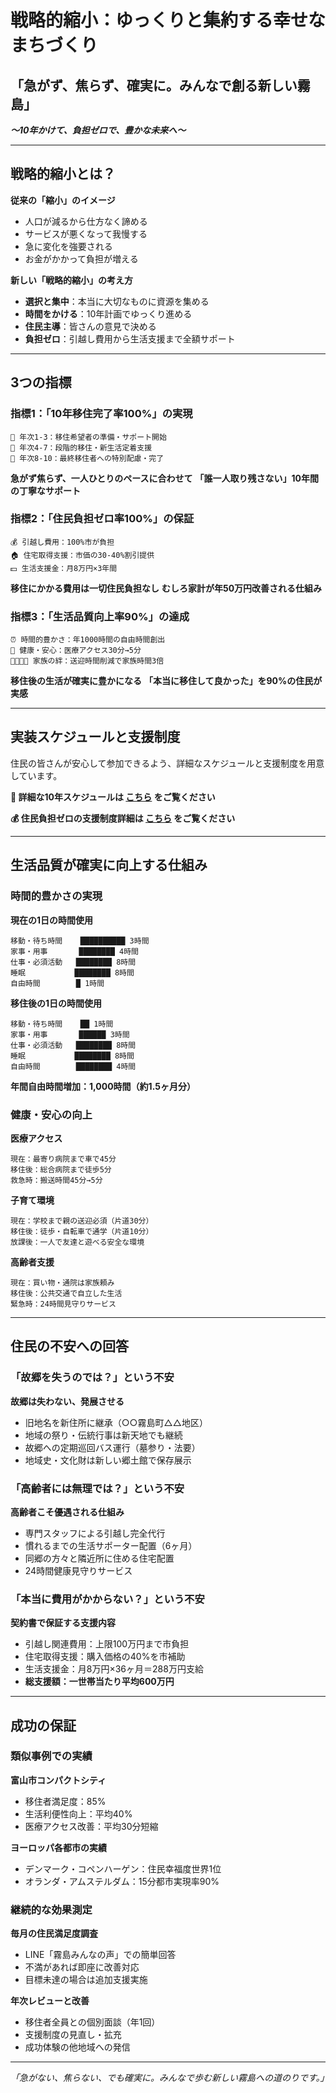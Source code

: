 # 戦略的縮小：ゆっくりと集約する幸せなまちづくり

## **「急がず、焦らず、確実に。みんなで創る新しい霧島」**
***〜10年かけて、負担ゼロで、豊かな未来へ〜***

---

## 戦略的縮小とは？

**従来の「縮小」のイメージ**
- 人口が減るから仕方なく諦める
- サービスが悪くなって我慢する
- 急に変化を強要される
- お金がかかって負担が増える

**新しい「戦略的縮小」の考え方**
- **選択と集中**：本当に大切なものに資源を集める
- **時間をかける**：10年計画でゆっくり進める
- **住民主導**：皆さんの意見で決める
- **負担ゼロ**：引越し費用から生活支援まで全額サポート

---

## 3つの指標

### **指標1：「10年移住完了率100%」の実現**
```
📅 年次1-3：移住希望者の準備・サポート開始
📅 年次4-7：段階的移住・新生活定着支援
📅 年次8-10：最終移住者への特別配慮・完了
```
**急がず焦らず、一人ひとりのペースに合わせて**
**「誰一人取り残さない」10年間の丁寧なサポート**

### **指標2：「住民負担ゼロ率100%」の保証**
```
💰 引越し費用：100%市が負担
🏠 住宅取得支援：市価の30-40%割引提供
💵 生活支援金：月8万円×3年間
```
**移住にかかる費用は一切住民負担なし**
**むしろ家計が年50万円改善される仕組み**

### **指標3：「生活品質向上率90%」の達成**
```
⏰ 時間的豊かさ：年1000時間の自由時間創出
🏥 健康・安心：医療アクセス30分→5分
👨‍👩‍👧‍👦 家族の絆：送迎時間削減で家族時間3倍
```
**移住後の生活が確実に豊かになる**
**「本当に移住して良かった」を90%の住民が実感**

---

## 実装スケジュールと支援制度

住民の皆さんが安心して参加できるよう、詳細なスケジュールと支援制度を用意しています。

**📅 詳細な10年スケジュールは [こちら](./ten_year_schedule.md) をご覧ください**

**💰 住民負担ゼロの支援制度詳細は [こちら](./support_system_details.md) をご覧ください**

---

## 生活品質が確実に向上する仕組み

### **時間的豊かさの実現**

**現在の1日の時間使用**
```
移動・待ち時間    ██████████ 3時間
家事・用事       ████████ 4時間  
仕事・必須活動   ████████ 8時間
睡眠           ████████ 8時間
自由時間        █ 1時間
```

**移住後の1日の時間使用**  
```
移動・待ち時間    ██ 1時間
家事・用事       ██████ 3時間
仕事・必須活動   ████████ 8時間  
睡眠           ████████ 8時間
自由時間        ████████ 4時間
```

**年間自由時間増加：1,000時間（約1.5ヶ月分）**

### **健康・安心の向上**

**医療アクセス**
```
現在：最寄り病院まで車で45分
移住後：総合病院まで徒歩5分
救急時：搬送時間45分→5分
```

**子育て環境**
```
現在：学校まで親の送迎必須（片道30分）
移住後：徒歩・自転車で通学（片道10分）
放課後：一人で友達と遊べる安全な環境
```

**高齢者支援**
```
現在：買い物・通院は家族頼み
移住後：公共交通で自立した生活
緊急時：24時間見守りサービス
```

---

## 住民の不安への回答

### **「故郷を失うのでは？」という不安**

**故郷は失わない、発展させる**
- 旧地名を新住所に継承（○○霧島町△△地区）
- 地域の祭り・伝統行事は新天地でも継続
- 故郷への定期巡回バス運行（墓参り・法要）
- 地域史・文化財は新しい郷土館で保存展示

### **「高齢者には無理では？」という不安**

**高齢者こそ優遇される仕組み**
- 専門スタッフによる引越し完全代行
- 慣れるまでの生活サポーター配置（6ヶ月）
- 同郷の方々と隣近所に住める住宅配置
- 24時間健康見守りサービス

### **「本当に費用がかからない？」という不安**

**契約書で保証する支援内容**
- 引越し関連費用：上限100万円まで市負担
- 住宅取得支援：購入価格の40%を市補助
- 生活支援金：月8万円×36ヶ月＝288万円支給
- **総支援額：一世帯当たり平均600万円**

---

## 成功の保証

### **類似事例での実績**

**富山市コンパクトシティ**
- 移住者満足度：85%
- 生活利便性向上：平均40%
- 医療アクセス改善：平均30分短縮

**ヨーロッパ各都市の実績**
- デンマーク・コペンハーゲン：住民幸福度世界1位
- オランダ・アムステルダム：15分都市実現率90%

### **継続的な効果測定**

**毎月の住民満足度調査**
- LINE「霧島みんなの声」での簡単回答
- 不満があれば即座に改善対応
- 目標未達の場合は追加支援実施

**年次レビューと改善**
- 移住者全員との個別面談（年1回）
- 支援制度の見直し・拡充
- 成功体験の他地域への発信

---

*「急がない、焦らない、でも確実に。みんなで歩む新しい霧島への道のりです。」*
